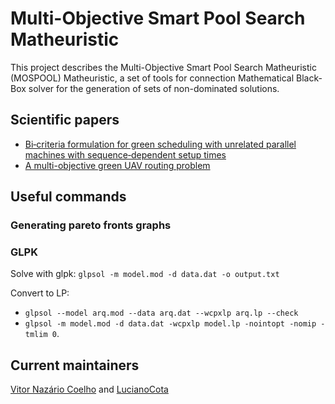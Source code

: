 # Multi-Objective Smart Pool Search Matheuristic

This project describes the Multi-Objective Smart Pool Search Matheuristic (MOSPOOL) Matheuristic, a set of tools for connection Mathematical Black-Box solver for the generation of sets of non-dominated solutions.


## Scientific papers

* [Bi‐criteria formulation for green scheduling with unrelated parallel machines with sequence‐dependent setup times](https://onlinelibrary.wiley.com/doi/abs/10.1111/itor.12566)
* [A multi-objective green UAV routing problem](https://www.sciencedirect.com/science/article/pii/S0305054817301028)

## Useful commands

### Generating pareto fronts graphs

### GLPK

Solve with glpk:
`glpsol -m model.mod -d data.dat -o output.txt`

Convert to LP:

* `glpsol --model arq.mod --data arq.dat --wcpxlp arq.lp --check`
* `glpsol -m model.mod -d data.dat -wcpxlp model.lp -nointopt -nomip -tmlim 0`.


## Current maintainers

[Vitor Nazário Coelho](https://github.com/vncoelho) and [LucianoCota](https://github.com/lucianocota)
